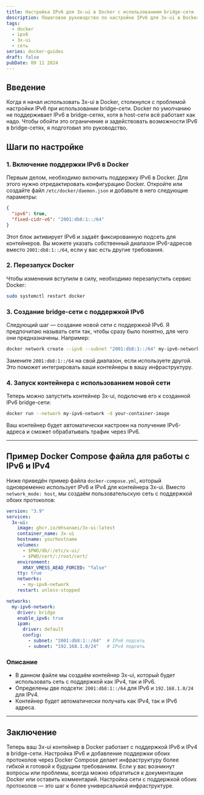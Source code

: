 ```yaml
---
title: Настройка IPv6 для 3x-ui в Docker с использованием bridge-сети
description: Пошаговое руководство по настройке IPv6 для 3x-ui в Docker-контейнере с bridge-сетью и пример использования Docker Compose для одновременной работы с IPv6 и IPv4.
tags:
  - docker
  - ipv6
  - 3x-ui
  - сеть
series: docker-guides
draft: false
pubDate: 09 11 2024
---
```


## Введение

Когда я начал использовать 3x-ui в Docker, столкнулся с проблемой настройки IPv6 при использовании bridge-сети. Docker по умолчанию не поддерживает IPv6 в bridge-сетях, хотя в host-сети всё работает как надо. Чтобы обойти это ограничение и задействовать возможности IPv6 в bridge-сетях, я подготовил это руководство.

## Шаги по настройке

### 1. Включение поддержки IPv6 в Docker

Первым делом, необходимо включить поддержку IPv6 в Docker. Для этого нужно отредактировать конфигурацию Docker. Откройте или создайте файл `/etc/docker/daemon.json` и добавьте в него следующие параметры:

```json
{
  "ipv6": true,
  "fixed-cidr-v6": "2001:db8:1::/64"
}
```

Этот блок активирует IPv6 и задаёт фиксированную подсеть для контейнеров. Вы можете указать собственный диапазон IPv6-адресов вместо `2001:db8:1::/64`, если у вас есть другие требования.

### 2. Перезапуск Docker

Чтобы изменения вступили в силу, необходимо перезапустить сервис Docker:

```bash
sudo systemctl restart docker
```

### 3. Создание bridge-сети с поддержкой IPv6

Следующий шаг — создание новой сети с поддержкой IPv6. Я предпочитаю называть сети так, чтобы сразу было понятно, для чего они предназначены. Например:

```bash
docker network create --ipv6 --subnet "2001:db8:1::/64" my-ipv6-network
```

Замените `2001:db8:1::/64` на свой диапазон, если используете другой. Это поможет интегрировать ваши контейнеры в вашу инфраструктуру.

### 4. Запуск контейнера с использованием новой сети

Теперь можно запустить контейнер 3x-ui, подключив его к созданной IPv6 bridge-сети:

```bash
docker run --network my-ipv6-network -d your-container-image
```

Ваш контейнер будет автоматически настроен на получение IPv6-адреса и сможет обрабатывать трафик через IPv6.

---

## Пример Docker Compose файла для работы с IPv6 и IPv4

Ниже приведён пример файла `docker-compose.yml`, который одновременно использует IPv6 и IPv4 для контейнера 3x-ui. Вместо `network_mode: host`, мы создаём пользовательскую сеть с поддержкой обоих протоколов:

```yaml
version: "3.9"
services:
  3x-ui:
    image: ghcr.io/mhsanaei/3x-ui:latest
    container_name: 3x-ui
    hostname: yourhostname
    volumes:
      - $PWD/db/:/etc/x-ui/
      - $PWD/cert/:/root/cert/
    environment:
      XRAY_VMESS_AEAD_FORCED: "false"
    tty: true
    networks:
      - my-ipv6-network
    restart: unless-stopped

networks:
  my-ipv6-network:
    driver: bridge
    enable_ipv6: true
    ipam:
      driver: default
      config:
        - subnet: "2001:db8:1::/64"  # IPv6 подсеть
        - subnet: "192.168.1.0/24"   # IPv4 подсеть
```

### Описание
- В данном файле мы создаём контейнер 3x-ui, который будет использовать сеть с поддержкой как IPv4, так и IPv6.
- Определены две подсети: `2001:db8:1::/64` для IPv6 и `192.168.1.0/24` для IPv4.
- Контейнер будет автоматически получать как IPv4, так и IPv6 адреса.

---

## Заключение

Теперь ваш 3x-ui контейнер в Docker работает с поддержкой IPv6 и IPv4 в bridge-сети. Настройка IPv6 и добавление поддержки обоих протоколов через Docker Compose делает инфраструктуру более гибкой и готовой к будущим требованиям. Если у вас возникнут вопросы или проблемы, всегда можно обратиться к документации Docker или оставить комментарий. Настройка сети с поддержкой обоих протоколов — это шаг к более универсальной инфраструктуре.
